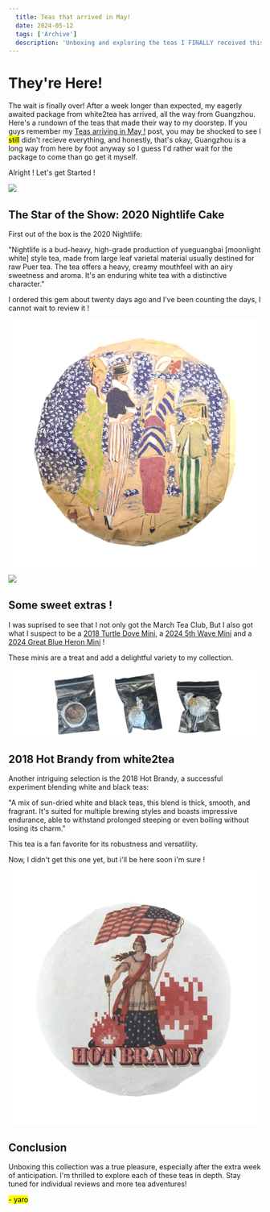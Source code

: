 ```yaml
---
  title: Teas that arrived in May!
  date: 2024-05-12
  tags: ['Archive']
  description: 'Unboxing and exploring the teas I FINALLY received this month!'
---
```


# They're Here!

The wait is finally over! After a week longer than expected, my eagerly awaited package from white2tea has arrived, all the way from Guangzhou. Here's a rundown of the teas that made their way to my doorstep.
If you guys remember my [Teas arriving in May !](https://skoomaden.me/posts/teas-arriving-in-may/) post, you may be shocked to see I <mark>still</mark> didn't recieve everything, and honestly, that's okay, Guangzhou is a long way from here by foot anyway so I guess I'd rather wait for the package to come than go get it myself.

Alright ! Let's get Started !

![](may_arrivals.png)


## The Star of the Show: 2020 Nightlife Cake

First out of the box is the 2020 Nightlife:

"Nightlife is a bud-heavy, high-grade production of yueguangbai [moonlight white] style tea, made from large leaf varietal material usually destined for raw Puer tea. The tea offers a heavy, creamy mouthfeel with an airy sweetness and aroma. It's an enduring white tea with a distinctive character."

I ordered this gem about twenty days ago and I've been counting the days, I cannot wait to review it !

![](<file (2).png>)
![](cake.png)

## Some sweet extras !

I was suprised to see that I not only got the March Tea Club, But I also got what I suspect to be a [2018 Turtle Dove Mini](https://white2tea.com/products/aged-turtle-dove-mini), a [2024 5th Wave Mini](https://white2tea.com/products/2024-5th-wave-mini?_pos=2&_sid=410882a6b&_ss=r) and a [2024 Great Blue Heron Mini](https://white2tea.com/products/2024-great-blue-heron-minis?_pos=1&_sid=ac6137407&_ss=r) !

These minis are a treat and add a delightful variety to my collection.

![](image-3.png)


## 2018 Hot Brandy from white2tea

Another intriguing selection is the 2018 Hot Brandy, a successful experiment blending white and black teas:

"A mix of sun-dried white and black teas, this blend is thick, smooth, and fragrant. It's suited for multiple brewing styles and boasts impressive endurance, able to withstand prolonged steeping or even boiling without losing its charm."

This tea is a fan favorite for its robustness and versatility.

Now, I didn't get this one yet, but i'll be here soon i'm sure !

![](<file (3).png>)

## Conclusion

Unboxing this collection was a true pleasure, especially after the extra week of anticipation. I'm thrilled to explore each of these teas in depth. Stay tuned for individual reviews and more tea adventures!

  <mark>- yaro</mark>
